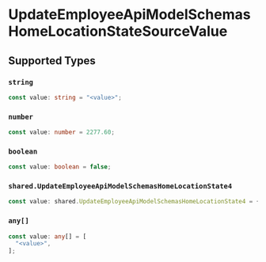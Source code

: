 # UpdateEmployeeApiModelSchemasHomeLocationStateSourceValue


## Supported Types

### `string`

```typescript
const value: string = "<value>";
```

### `number`

```typescript
const value: number = 2277.60;
```

### `boolean`

```typescript
const value: boolean = false;
```

### `shared.UpdateEmployeeApiModelSchemasHomeLocationState4`

```typescript
const value: shared.UpdateEmployeeApiModelSchemasHomeLocationState4 = {};
```

### `any[]`

```typescript
const value: any[] = [
  "<value>",
];
```

